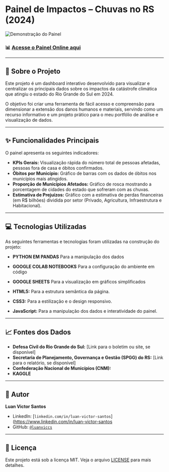 # Painel de Impactos – Chuvas no RS (2024)

![Demonstração do Painel](https://demonstracao.png) 
### 📊 [Acesse o Painel Online aqui](https://luanviccs.github.io/analise-chuvas-rs-2024/)

---

## 📄 Sobre o Projeto

Este projeto é um dashboard interativo desenvolvido para visualizar e centralizar os principais dados sobre os impactos da catástrofe climática que atingiu o estado do Rio Grande do Sul em 2024.

O objetivo foi criar uma ferramenta de fácil acesso e compreensão para dimensionar a extensão dos danos humanos e materiais, servindo como um recurso informativo e um projeto prático para o meu portfólio de análise e visualização de dados.

---

## ✨ Funcionalidades Principais

O painel apresenta os seguintes indicadores:

* **KPIs Gerais:** Visualização rápida do número total de pessoas afetadas, pessoas fora de casa e óbitos confirmados.
* **Óbitos por Município:** Gráfico de barras com os dados de óbitos nos municípios mais atingidos.
* **Proporção de Municípios Afetados:** Gráfico de rosca mostrando a porcentagem de cidades do estado que sofreram com as chuvas.
* **Estimativa de Prejuízos:** Gráfico com a estimativa de perdas financeiras (em R$ bilhões) dividida por setor (Privado, Agricultura, Infraestrutura e Habitacional).

---

## 💻 Tecnologias Utilizadas

As seguintes ferramentas e tecnologias foram utilizadas na construção do projeto:

* **PYTHON EM PANDAS** Para a manipulação dos dados
* **GOOGLE COLAB NOTEBOOKS** Para a configuração do ambiente em código
* **GOOGLE SHEETS** Para a visualização em gráficos simplificados

* **HTML5:** Para a estrutura semântica da página.
* **CSS3:** Para a estilização e o design responsivo.
* **JavaScript:** Para a manipulação dos dados e interatividade do painel.

---

## 📈 Fontes dos Dados

* **Defesa Civil do Rio Grande do Sul:** [Link para o boletim ou site, se disponível]
* **Secretaria de Planejamento, Governança e Gestão (SPGG) do RS:** [Link para o relatório, se disponível]
* **Confederação Nacional de Municípios (CNM):**
* **KAGGLE**
---

## 👤 Autor

**Luan Victor Santos**

* LinkedIn: [`linkedin.com/in/luan-victor-santos`](https://www.linkedin.com/in/luan-victor-santos
* GitHub: [`@luanviccs`](https://github.com/luanviccs)

---

## 📜 Licença

Este projeto está sob a licença MIT. Veja o arquivo [LICENSE](LICENSE) para mais detalhes.
